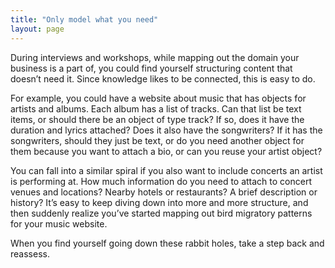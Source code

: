 ```yaml
---
title: "Only model what you need"
layout: page
---
```

During interviews and workshops, while mapping out the domain your business is a part of, you could find yourself structuring content that doesn’t need it. Since knowledge likes to be connected, this is easy to do.

For example, you could have a website about music that has objects for artists and albums. Each album has a list of tracks. Can that list be text items, or should there be an object of type track? If so, does it have the duration and lyrics attached? Does it also have the songwriters? If it has the songwriters, should they just be text, or do you need another object for them because you want to attach a bio, or can you reuse your artist object?

You can fall into a similar spiral if you also want to include concerts an artist is performing at. How much information do you need to attach to concert venues and locations? Nearby hotels or restaurants? A brief description or history? It’s easy to keep diving down into more and more structure, and then suddenly realize you’ve started mapping out bird migratory patterns for your music website.

When you find yourself going down these rabbit holes, take a step back and reassess.
